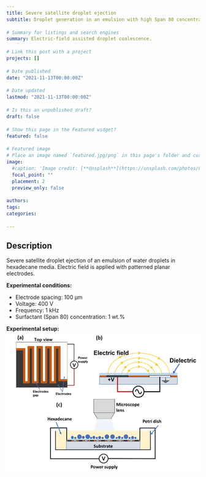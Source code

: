 ```yaml
---
title: Severe satellite droplet ejection
subtitle: Droplet generation in an emulsion with high Span 80 concentration

# Summary for listings and search engines
summary: Electric-field assisted droplet coalescence.

# Link this post with a project
projects: []

# Date published
date: "2021-11-13T00:00:00Z"

# Date updated
lastmod: "2021-11-13T00:00:00Z"

# Is this an unpublished draft?
draft: false

# Show this page in the Featured widget?
featured: false

# Featured image
# Place an image named `featured.jpg/png` in this page's folder and customize its options here.
image:
  #caption: 'Image credit: [**Unsplash**](https://unsplash.com/photos/CpkOjOcXdUY)'
  focal_point: ""
  placement: 2
  preview_only: false

authors:
tags:
categories:

---
```


## Description

Severe satellite droplet ejection of an emulsion of water droplets in hexadecane media. Electric field is applied with patterned planar electrodes.

**Experimental conditions:**
   * Electrode spacing: 100 &mu;m 
   * Voltage: 400 V 
   * Frequency: 1 kHz
   * Surfactant (Span 80) concentration: 1 wt.%

**Experimental setup:**
![screen reader text](setup.JPG)





